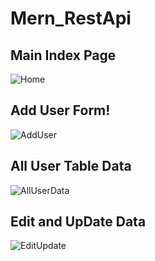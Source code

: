 # Mern_RestApi

## Main Index Page
![Home](https://user-images.githubusercontent.com/69896600/156373728-63dc45c6-e92a-414c-abb7-8e960ee8afce.PNG)


## Add User Form!
![AddUser](https://user-images.githubusercontent.com/69896600/156374163-adc04bab-0aab-4320-be01-8390ed0805f5.PNG)


## All User Table Data
![AllUserData](https://user-images.githubusercontent.com/69896600/156374276-b65af4da-6783-4b9a-a28a-804d1c161a85.PNG)


## Edit and UpDate Data 
![EditUpdate](https://user-images.githubusercontent.com/69896600/156374508-da3afac5-81c0-426b-972d-f9ef31b1a782.PNG)

